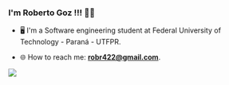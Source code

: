### I'm Roberto Goz !!! 👋👋

* 🖥️ I'm a Software engineering student at Federal University of Technology - Paraná - UTFPR.
  
* 🌐 How to reach me: **robr422@gmail.com**.

<div>
    <a href="https://linktr.ee/RobertoGoz" target="_blank">
    <img src="https://img.shields.io/badge/linktree-39E09B?style=for-the-badge&logo=linktree&logoColor=white"></a>
</div>
  
  
